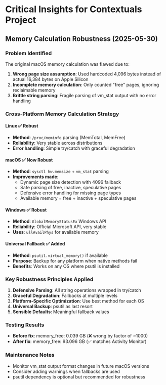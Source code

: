 # Critical Insights for Contextuals Project

## Memory Calculation Robustness (2025-05-30)

### Problem Identified
The original macOS memory calculation was flawed due to:
1. **Wrong page size assumption**: Used hardcoded 4,096 bytes instead of actual 16,384 bytes on Apple Silicon
2. **Incomplete memory calculation**: Only counted "free" pages, ignoring reclaimable memory
3. **Brittle string parsing**: Fragile parsing of vm_stat output with no error handling

### Cross-Platform Memory Calculation Strategy

#### **Linux** ✅ Robust
- **Method**: `/proc/meminfo` parsing (MemTotal, MemFree)
- **Reliability**: Very stable across distributions
- **Error handling**: Simple try/catch with graceful degradation

#### **macOS** ✅ Now Robust  
- **Method**: `sysctl hw.memsize` + `vm_stat` parsing
- **Improvements made**:
  - Dynamic page size detection with 4096 fallback
  - Safe parsing of free, inactive, speculative pages
  - Defensive error handling for missing page types
  - Available memory = free + inactive + speculative pages

#### **Windows** ✅ Robust
- **Method**: `GlobalMemoryStatusEx` Windows API
- **Reliability**: Official Microsoft API, very stable
- **Uses**: `ullAvailPhys` for available memory

#### **Universal Fallback** ✅ Added
- **Method**: `psutil.virtual_memory()` if available
- **Purpose**: Backup for any platform when native methods fail
- **Benefits**: Works on any OS where psutil is installed

### Key Robustness Principles Applied

1. **Defensive Parsing**: All string operations wrapped in try/catch
2. **Graceful Degradation**: Fallbacks at multiple levels
3. **Platform-Specific Optimization**: Use best method for each OS
4. **Universal Backup**: psutil as last resort
5. **Sensible Defaults**: Meaningful fallback values

### Testing Results
- **Before fix**: memory_free: 0.039 GB (❌ wrong by factor of ~1000)
- **After fix**: memory_free: 93.096 GB (✅ matches Activity Monitor)

### Maintenance Notes
- Monitor vm_stat output format changes in future macOS versions
- Consider adding warnings when fallbacks are used
- psutil dependency is optional but recommended for robustness 